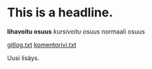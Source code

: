 # This is a headline.

**lihavoitu osuus**
*kursivoitu osuus*
normaali osuus

[gitlog.txt](https://github.com/Diilimies/ot-harjoitustyo/blob/main/laskarit/viikko1/gitlog.txt)
[komentorivi.txt](https://github.com/Diilimies/ot-harjoitustyo/blob/main/laskarit/viikko1/komentorivi.txt)

Uusi lisäys.
